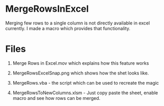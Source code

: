 # MergeRowsInExcel
Merging few rows to a single column is not directly available in excel currently. I made a macro which provides that functionality.

# Files

1. Merge Rows in Excel.mov which explains how this feature works

2. MergeRowsExcelSnap.png which shows how the shet looks like.

3. MergeRows.vba - the script which can be used to recreate the magic

4. MergeRowsToNewColumns.xlsm - Just copy paste the sheet, enable macro and see how rows can be merged.


